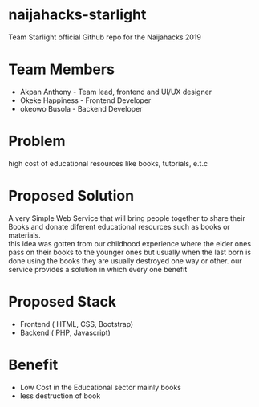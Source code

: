# naijahacks-starlight
Team Starlight official Github repo for the Naijahacks 2019
# Team Members
- Akpan Anthony - Team lead, frontend and UI/UX designer
- Okeke Happiness - Frontend Developer
- okeowo Busola - Backend Developer
# Problem
high cost of educational resources like books, tutorials, e.t.c
# Proposed Solution
A very Simple Web Service that will bring people together to share their Books and donate diferent educational resources such as books or materials.   
this idea was gotten from our childhood experience where the elder ones pass on their books to the younger ones but usually when the last born is done using the books they
are usually destroyed one way or other. our service provides a solution in which every one benefit
# Proposed Stack
- Frontend ( HTML, CSS, Bootstrap)
- Backend ( PHP, Javascript)
# Benefit
- Low Cost in the Educational sector mainly books
- less destruction of book
